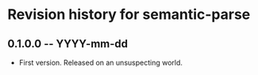 # Revision history for semantic-parse

## 0.1.0.0 -- YYYY-mm-dd

* First version. Released on an unsuspecting world.
